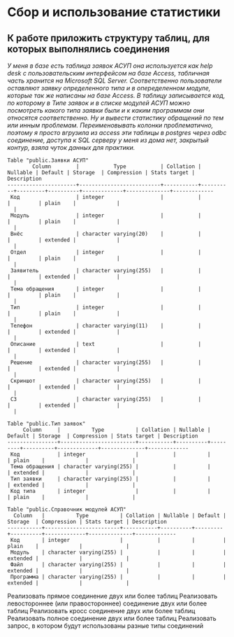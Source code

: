# Сбор и использование статистики 
## К работе приложить структуру таблиц, для которых выполнялись соединения
*У меня в базе есть таблица заявок АСУП она используется как help desk с пользовательским интерфейсом на базе Access, табличная часть хранится на Microsoft SQL Server. Соответственно пользователи оставляют заявку определенного типа и в опеределенном модуле, которые так же написаны на базе Access. В таблицу записывается код, по которому в Типе заявок и в списке модулей АСУП можно посмотреть какого типа заявки были и к каким программам они относятся соответственно. Ну и вывести статистику обращений по тем или инным проблемам. Переименовывать колонки проблематично, поэтому я просто вгрузила из access эти таблицы в postgres через odbc соединение, доступа к SQL серверу у меня из дома нет, закрытый контур, взяла чуток данных для практики.*
```
Table "public.Заявки АСУП"
        Column        |           Type           | Collation | Nullable | Default | Storage  | Compression | Stats target | Description
----------------------+--------------------------+-----------+----------+---------+----------+-------------+--------------+-------------
 Код                  | integer                  |           |          |         | plain    |             |
  |
 Модуль               | integer                  |           |          |         | plain    |             |
  |
 Внёс                 | character varying(20)    |           |          |         | extended |             |
  |
 Отдел                | integer                  |           |          |         | plain    |             |
  |
 Заявитель            | character varying(255)   |           |          |         | extended |             |
  |
 Тема обращения       | integer                  |           |          |         | plain    |             |
  |
 Тип                  | integer                  |           |          |         | plain    |             |
  |
 Телефон              | character varying(11)    |           |          |         | extended |             |
  |
 Описание             | text                     |           |          |         | extended |             |
  |
 Решение              | character varying(255)   |           |          |         | extended |             |
  |
 Скриншот             | character varying(255)   |           |          |         | extended |             |
  |
 СЗ                   | character varying(255)   |           |          |         | extended |             |
  |
```

```
Table "public.Тип заявок"
     Column     |          Type          | Collation | Nullable | Default | Storage  | Compression | Stats target | Description
----------------+------------------------+-----------+----------+---------+----------+-------------+--------------+-------------
 Код            | integer                |           |          |         | plain    |             |              |
 Тема обращения | character varying(255) |           |          |         | extended |             |              |
 Тип заявки     | character varying(255) |           |          |         | extended |             |              |
 Код типа       | integer                |           |          |         | plain    |             |              |
```

```
Table "public.Справочник модулей АСУП"
  Column   |          Type          | Collation | Nullable | Default | Storage  | Compression | Stats target | Description
-----------+------------------------+-----------+----------+---------+----------+-------------+--------------+-------------
 Код       | integer                |           |          |         | plain    |             |              |
 Модуль    | character varying(255) |           |          |         | extended |             |              |
 Файл      | character varying(255) |           |          |         | extended |             |              |
 Программа | character varying(255) |           |          |         | extended |             |              |
```



Реализовать прямое соединение двух или более таблиц
Реализовать левостороннее (или правостороннее)
соединение двух или более таблиц
Реализовать кросс соединение двух или более таблиц
Реализовать полное соединение двух или более таблиц
Реализовать запрос, в котором будут использованы
разные типы соединений
